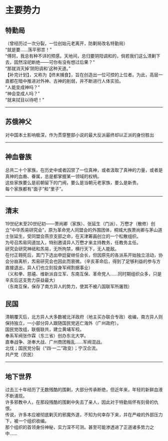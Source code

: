 # 主要势力

## 特勤局

（曾经历过一次分裂，一位创始元老离开，防剿局改名特勤局）  
“就是要......荡平邪祟！”  
“傅珂，我总有种不详的预感。天地间，总归要阴阳调和的，倘若我们这么清剿下去，固然淫祀断绝——可你有没有想过后果？”  
“那就消灭掉‘阴阳调和’这种天道。”  
【补完计划】，又称为【终末捕食】，旨在创造出一位可控的上位者。为此，高层一直都在暗中推进对外神、古神的削弱，并不断进行人体实验。  
“人能变成神吗？”  
“神会变成人吗？”  
“就来拭目以待吧！”

---

## 苏俄神父

对中国本土影响极深，作为贯穿整部小说的最大反派最终却以正派的身份胜出

---

## 神血眷族

总共二十个家族，在历史中或者囚禁了一位真神，或者汲取了真神的力量，或者是真神的血裔、眷属，总是都掌握某一领域的权柄。  
这些家族要么是前朝留下的门阀，要么是当朝元老家族，要么是新贵。  
每个家族都有“面子”和“里子”。

---

## 清末

19世纪末至20世纪初——萧尚卿（家族）、张延生（门派）、万懋才（散修）创立“中华炁易研究会”，原为革命党人同盟会的外围团体，桐城大族萧尚卿与茅山道士张延生，受同盟会燕京支部之命，在天津筹画创立的一个松散组织。  
为号召炁易同道加入，特别邀请异人万懋才来主持教务，任教务主任。  
研究会研究神祗和炁易，无所拘禁，横行天下，无人能敌。  
在付正翱死后，其门下选出申廷夑继任会长，但因原先的各派系开始独立活动，协会分崩离析，炁易研究会也因此而衰微。（辛亥革命后，得到了足够利益的参与方直接退出，异人们也立刻投身军阀割据事业）  
（义和拳、慈禧、维新派自立军、东南互保、革命党人......同时期组织众多，只是辛亥后这支势力获益最大）  
（东南互保，保存了南方异人的势力，使其不被八国联军所屠戮）

## 民国

清朝覆灭后，北方异人大多数被北洋政府（地主买办联合专政）收编，南方异人则保持独立，一小部分异人跟随国民党逃亡海外（广州政府）。  
国民党改组，联俄联共，建立黄埔军校。  
奉系军阀张作霖（东三省）创办东北大学。  
直奉战争、浙奉大战、广州商团叛乱......军阀混战。  
北伐；国民党分裂（“四·一二”政变）；宁汉合流。  
共产党（农民）

---

## 地下世界

过去三十年经历了无数残酷的围剿，大部分传承断绝，但近年来，年轻的新鲜血液不断涌现。  
许多邪教中人，在那段残酷的围剿中失去了亲人，因此对于特勤局怀有刻骨的仇恨。  
传说，许多本应被彻底剿灭的邪魔外道，不知为何幸存下来，并在严峻的外部压力下，被一个组织收编。  
那个组织的首领身份神秘，实力深不可测。甚至可能渗透进了正道诸多势力之中......  
